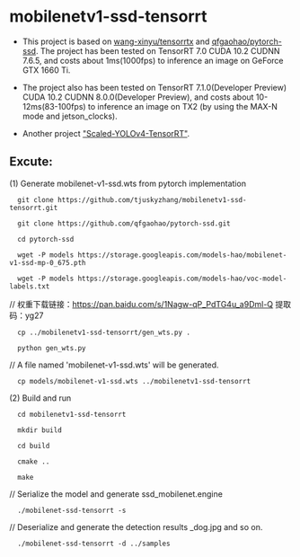 # mobilenetv1-ssd-tensorrt

* This project is based on [wang-xinyu/tensorrtx](https://github.com/wang-xinyu/tensorrtx) and [qfgaohao/pytorch-ssd](https://github.com/qfgaohao/pytorch-ssd). The project has been tested on TensorRT 7.0 CUDA 10.2 CUDNN 7.6.5, and costs about 1ms(1000fps) to inference an image on GeForce GTX 1660 Ti.

* The project also has been tested on TensorRT 7.1.0(Developer Preview) CUDA 10.2 CUDNN 8.0.0(Developer Preview), and costs about 10-12ms(83-100fps) to inference an image on TX2 (by using the MAX-N mode and jetson_clocks).

* Another project ["Scaled-YOLOv4-TensorRT"](https://github.com/tjuskyzhang/Scaled-YOLOv4-TensorRT).


## Excute:

(1) Generate mobilenet-v1-ssd.wts from pytorch implementation

```
  git clone https://github.com/tjuskyzhang/mobilenetv1-ssd-tensorrt.git
  
  git clone https://github.com/qfgaohao/pytorch-ssd.git
  
  cd pytorch-ssd
  
  wget -P models https://storage.googleapis.com/models-hao/mobilenet-v1-ssd-mp-0_675.pth
  
  wget -P models https://storage.googleapis.com/models-hao/voc-model-labels.txt
``` 
// 权重下载链接：https://pan.baidu.com/s/1Nagw-qP_PdTG4u_a9Dml-Q 提取码：yg27  
```
  cp ../mobilenetv1-ssd-tensorrt/gen_wts.py .

  python gen_wts.py
```
// A file named 'mobilenet-v1-ssd.wts' will be generated.

```
  cp models/mobilenet-v1-ssd.wts ../mobilenetv1-ssd-tensorrt
```

(2) Build and run

```
  cd mobilenetv1-ssd-tensorrt

  mkdir build

  cd build

  cmake ..

  make
```
// Serialize the model and generate ssd_mobilenet.engine
```
  ./mobilenet-ssd-tensorrt -s
```

// Deserialize and generate the detection results _dog.jpg and so on.

```
  ./mobilenet-ssd-tensorrt -d ../samples
```
